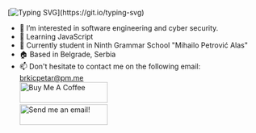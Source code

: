 [![Typing SVG](https://readme-typing-svg.herokuapp.com?font=Fira+Code&pause=1000&center=true&width=1080&lines=Hello!+I'm+Petar!;I'm+software+developer+from+Serbia!;Currently+programming+in+C%23!;Feel+free+to+contact+me+on+email!)](https://git.io/typing-svg)

- 👀 I’m interested in software engineering and cyber security.
- 📔 Learning JavaScript
- 🏫 Currently student in Ninth Grammar School "Mihailo Petrović Alas"   
- 🏠 Based in Belgrade, Serbia
- 📫 Don't hesitate to contact me on the following email: brkicpetar@pm.me  
<a href="https://www.buymeacoffee.com/brkicpetar" target="_blank"><img src="https://cdn.buymeacoffee.com/buttons/default-blue.png" alt="Buy Me A Coffee" height="41" width="174"></a>  
<a href="mailto:brkicpetar@pm.me" target="_blank"><img src="https://freepikpsd.com/file/2020/01/Send-Email-Button-Transparent-PNG.png" alt="Send me an email!" height="41" width="174"></a>
